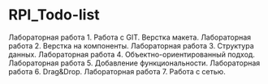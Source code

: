 # RPI_Todo-list
Лабораторная работа 1. Работа с GIT. Верстка макета.
Лабораторная работа 2. Верстка на компоненты.
Лабораторная работа 3. Структура данных.
Лабораторная работа 4. Объектно-ориентированный подход.
Лабораторная работа 5. Добавление функциональности.
Лабораторная работа 6. Drag&Drop.
Лабораторная работа 7. Работа с сетью.